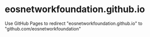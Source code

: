 # eosnetworkfoundation.github.io
Use GitHub Pages to redirect "eosnetworkfoundation.github.io" to "github.com/eosnetworkfoundation"
